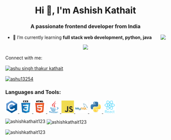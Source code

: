 <h1 align="center">Hi 👋, I'm Ashish Kathait</h1>
<h3 align="center">A passionate frontend developer from India</h3>

<img align="right" src="https://th.bing.com/th/id/OIP.1ZnqYMjAyEWmh3Za9b_KdgHaHC?pid=ImgDet&w=192&h=183&c=7&dpr=1.5"></img>
- 🌱 I’m currently learning **full stack web development, python, java**
<p align="center">
  <img src="https://capsule-render.vercel.app/api?text=Hey Everyone!🕹️&animation=fadeIn&type=waving&color=gradient&height=100"/>
</p
- 📫 How to reach me **ahsish2kathait@gmail.com**

<h3 align="left">Connect with me:</h3>
<p align="left">
<a href="https://fb.com/ashu singh thakur kathait" target="blank"><img align="center" src="https://raw.githubusercontent.com/rahuldkjain/github-profile-readme-generator/master/src/images/icons/Social/facebook.svg" alt="ashu singh thakur kathait" height="30" width="40" /></a>
  

<a href="https://instagram.com/ashu13254" target="blank"><img align="center" src="https://raw.githubusercontent.com/rahuldkjain/github-profile-readme-generator/master/src/images/icons/Social/instagram.svg" alt="ashu13254" height="30" width="40" /></a>
</p>

<h3 align="left">Languages and Tools:</h3>
<p align="left"> <a href="https://www.cprogramming.com/" target="_blank" rel="noreferrer"> <img src="https://raw.githubusercontent.com/devicons/devicon/master/icons/c/c-original.svg" alt="c" width="40" height="40"/> </a> <a href="https://www.w3schools.com/css/" target="_blank" rel="noreferrer"> <img src="https://raw.githubusercontent.com/devicons/devicon/master/icons/css3/css3-original-wordmark.svg" alt="css3" width="40" height="40"/> </a> <a href="https://www.w3.org/html/" target="_blank" rel="noreferrer"> <img src="https://raw.githubusercontent.com/devicons/devicon/master/icons/html5/html5-original-wordmark.svg" alt="html5" width="40" height="40"/> </a> <a href="https://www.java.com" target="_blank" rel="noreferrer"> <img src="https://raw.githubusercontent.com/devicons/devicon/master/icons/java/java-original.svg" alt="java" width="40" height="40"/> </a> <a href="https://developer.mozilla.org/en-US/docs/Web/JavaScript" target="_blank" rel="noreferrer"> <img src="https://raw.githubusercontent.com/devicons/devicon/master/icons/javascript/javascript-original.svg" alt="javascript" width="40" height="40"/> </a> <a href="https://www.mysql.com/" target="_blank" rel="noreferrer"> <img src="https://raw.githubusercontent.com/devicons/devicon/master/icons/mysql/mysql-original-wordmark.svg" alt="mysql" width="40" height="40"/> </a> <a href="https://www.python.org" target="_blank" rel="noreferrer"> <img src="https://raw.githubusercontent.com/devicons/devicon/master/icons/python/python-original.svg" alt="python" width="40" height="40"/> </a> <a href="https://reactjs.org/" target="_blank" rel="noreferrer"> <img src="https://raw.githubusercontent.com/devicons/devicon/master/icons/react/react-original-wordmark.svg" alt="react" width="40" height="40"/> </a> </p>

<p><img align="left" src="https://github-readme-stats.vercel.app/api/top-langs?username=ashishkathait123&show_icons=true&locale=en&layout=compact" alt="ashishkathait123" /></p>

<p>&nbsp;<img align="center" src="https://github-readme-stats.vercel.app/api?username=ashishkathait123&show_icons=true&locale=en" alt="ashishkathait123" /></p>

<p><img align="center" src="https://github-readme-streak-stats.herokuapp.com/?user=ashishkathait123&" alt="ashishkathait123" /></p>
